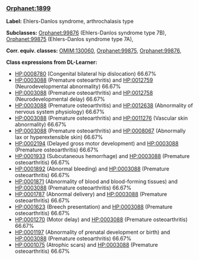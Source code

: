 
### [Orphanet:1899](http://www.orpha.net/ORDO/Orphanet_1899)
**Label:** Ehlers-Danlos syndrome, arthrochalasis type

**Subclasses:** [Orphanet:99876](http://www.orpha.net/ORDO/Orphanet_99876) (Ehlers-Danlos syndrome type 7B), [Orphanet:99875](http://www.orpha.net/ORDO/Orphanet_99875) (Ehlers-Danlos syndrome type 7A), 

**Corr. equiv. classes:** [OMIM:130060](http://purl.obolibrary.org/obo/OMIM_130060), [Orphanet:99875](http://www.orpha.net/ORDO/Orphanet_99875), [Orphanet:99876](http://www.orpha.net/ORDO/Orphanet_99876), 

**Class expressions from DL-Learner:**

- [HP:0008780](http://purl.obolibrary.org/obo/HP_0008780) (Congenital bilateral hip dislocation) 66.67%
- [HP:0003088](http://purl.obolibrary.org/obo/HP_0003088) (Premature osteoarthritis) and [HP:0012759](http://purl.obolibrary.org/obo/HP_0012759) (Neurodevelopmental abnormality) 66.67%
- [HP:0003088](http://purl.obolibrary.org/obo/HP_0003088) (Premature osteoarthritis) and [HP:0012758](http://purl.obolibrary.org/obo/HP_0012758) (Neurodevelopmental delay) 66.67%
- [HP:0003088](http://purl.obolibrary.org/obo/HP_0003088) (Premature osteoarthritis) and [HP:0012638](http://purl.obolibrary.org/obo/HP_0012638) (Abnormality of nervous system physiology) 66.67%
- [HP:0003088](http://purl.obolibrary.org/obo/HP_0003088) (Premature osteoarthritis) and [HP:0011276](http://purl.obolibrary.org/obo/HP_0011276) (Vascular skin abnormality) 66.67%
- [HP:0003088](http://purl.obolibrary.org/obo/HP_0003088) (Premature osteoarthritis) and [HP:0008067](http://purl.obolibrary.org/obo/HP_0008067) (Abnormally lax or hyperextensible skin) 66.67%
- [HP:0002194](http://purl.obolibrary.org/obo/HP_0002194) (Delayed gross motor development) and [HP:0003088](http://purl.obolibrary.org/obo/HP_0003088) (Premature osteoarthritis) 66.67%
- [HP:0001933](http://purl.obolibrary.org/obo/HP_0001933) (Subcutaneous hemorrhage) and [HP:0003088](http://purl.obolibrary.org/obo/HP_0003088) (Premature osteoarthritis) 66.67%
- [HP:0001892](http://purl.obolibrary.org/obo/HP_0001892) (Abnormal bleeding) and [HP:0003088](http://purl.obolibrary.org/obo/HP_0003088) (Premature osteoarthritis) 66.67%
- [HP:0001871](http://purl.obolibrary.org/obo/HP_0001871) (Abnormality of blood and blood-forming tissues) and [HP:0003088](http://purl.obolibrary.org/obo/HP_0003088) (Premature osteoarthritis) 66.67%
- [HP:0001787](http://purl.obolibrary.org/obo/HP_0001787) (Abnormal delivery) and [HP:0003088](http://purl.obolibrary.org/obo/HP_0003088) (Premature osteoarthritis) 66.67%
- [HP:0001623](http://purl.obolibrary.org/obo/HP_0001623) (Breech presentation) and [HP:0003088](http://purl.obolibrary.org/obo/HP_0003088) (Premature osteoarthritis) 66.67%
- [HP:0001270](http://purl.obolibrary.org/obo/HP_0001270) (Motor delay) and [HP:0003088](http://purl.obolibrary.org/obo/HP_0003088) (Premature osteoarthritis) 66.67%
- [HP:0001197](http://purl.obolibrary.org/obo/HP_0001197) (Abnormality of prenatal development or birth) and [HP:0003088](http://purl.obolibrary.org/obo/HP_0003088) (Premature osteoarthritis) 66.67%
- [HP:0001075](http://purl.obolibrary.org/obo/HP_0001075) (Atrophic scars) and [HP:0003088](http://purl.obolibrary.org/obo/HP_0003088) (Premature osteoarthritis) 66.67%


